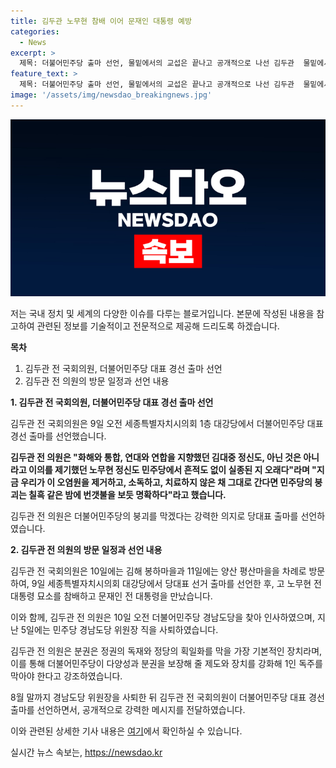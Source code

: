 ```yaml
---
title: 김두관 노무현 참배 이어 문재인 대통령 예방
categories:
  - News
excerpt: >
  제목: 더불어민주당 출마 선언, 물밑에서의 교섭은 끝나고 공개적으로 나선 김두관  물밑에서 당 대표 선거를 준비해온 김두관 전 국회의원이 드디어 출마를 선언했다. 물론, 그의 출마는 노무현 전 대통령의 묘소 참배와 문재인 전 대통령 면담 등 공개적인 행보로 이어졌다. 김 전 의원은 민주당의 분권과 다양성을 강조하며, 당 대표 출마를 통해 민주당의 위기를 막겠다는 강력한 의지를 밝히고 있다.
feature_text: >
  제목: 더불어민주당 출마 선언, 물밑에서의 교섭은 끝나고 공개적으로 나선 김두관  물밑에서 당 대표 선거를 준비해온 김두관 전 국회의원이 드디어 출마를 선언했다. 물론, 그의 출마는 노무현 전 대통령의 묘소 참배와 문재인 전 대통령 면담 등 공개적인 행보로 이어졌다. 김 전 의원은 민주당의 분권과 다양성을 강조하며, 당 대표 출마를 통해 민주당의 위기를 막겠다는 강력한 의지를 밝히고 있다.
image: '/assets/img/newsdao_breakingnews.jpg'
---
```


<p><img src="/assets/img/newsdao_breakingnews.jpg" alt="ranknews 속보" /></p>

<p>저는 국내 정치 및 세계의 다양한 이슈를 다루는 블로거입니다. 본문에 작성된 내용을 참고하여 관련된 정보를 기술적이고 전문적으로 제공해 드리도록 하겠습니다. </p>

<p><strong>목차</strong></p>

<ol>
<li>김두관 전 국회의원, 더불어민주당 대표 경선 출마 선언</li>
<li>김두관 전 의원의 방문 일정과 선언 내용</li>
</ol>

<p><strong>1. 김두관 전 국회의원, 더불어민주당 대표 경선 출마 선언</strong></p>

<p>김두관 전 국회의원은 9일 오전 세종특별자치시의회 1층 대강당에서 더불어민주당 대표 경선 출마를 선언했습니다.</p>

<p><strong><p data-ke-size="size16">김두관 전 의원은 "화해와 통합, 연대와 연합을 지향했던 김대중 정신도, 아닌 것은 아니라고 이의를 제기했던 노무현 정신도 민주당에서 흔적도 없이 실종된 지 오래다"라며 "지금 우리가 이 오염원을 제거하고, 소독하고, 치료하지 않은 채 그대로 간다면 민주당의 붕괴는 칠흑 같은 밤에 번갯불을 보듯 명확하다"라고 했습니다.</p></strong></p>

<p>김두관 전 의원은 더불어민주당의 붕괴를 막겠다는 강력한 의지로 당대표 출마를 선언하였습니다.</p>

<p><strong>2. 김두관 전 의원의 방문 일정과 선언 내용</strong></p>

<p>김두관 전 국회의원은 10일에는 김해 봉하마을과 11일에는 양산 평산마을을 차례로 방문하여, 9일 세종특별자치시의회 대강당에서 당대표 선거 출마를 선언한 후, 고 노무현 전 대통령 묘소를 참배하고 문재인 전 대통령을 만났습니다.</p>

<p>이와 함께, 김두관 전 의원은 10일 오전 더불어민주당 경남도당을 찾아 인사하였으며, 지난 5일에는 민주당 경남도당 위원장 직을 사퇴하였습니다.</p>

<p>김두관 전 의원은 분권은 정권의 독재와 정당의 획일화를 막을 가장 기본적인 장치라며, 이를 통해 더불어민주당이 다양성과 분권을 보장해 줄 제도와 장치를 강화해 1인 독주를 막아야 한다고 강조하였습니다.</p>

<p>8월 말까지 경남도당 위원장을 사퇴한 뒤 김두관 전 국회의원이 더불어민주당 대표 경선 출마를 선언하면서, 공개적으로 강력한 메시지를 전달하였습니다.</p>

<p>이와 관련된 상세한 기사 내용은 <a href="https://omn.kr/29cud">여기</a>에서 확인하실 수 있습니다.</p>
실시간 뉴스 속보는, <a href="https://newsdao.kr" rel="dofollow">https://newsdao.kr</a>


